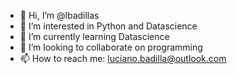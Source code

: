 - 👋 Hi, I’m @lbadillas
- 👀 I’m interested in Python and Datascience
- 🌱 I’m currently learning Datascience
- 💞️ I’m looking to collaborate on programming
- 📫 How to reach me: luciano.badilla@outlook.com

<!---
lbadillas/lbadillas is a ✨ special ✨ repository because its `README.md` (this file) appears on your GitHub profile.
You can click the Preview link to take a look at your changes.
--->
